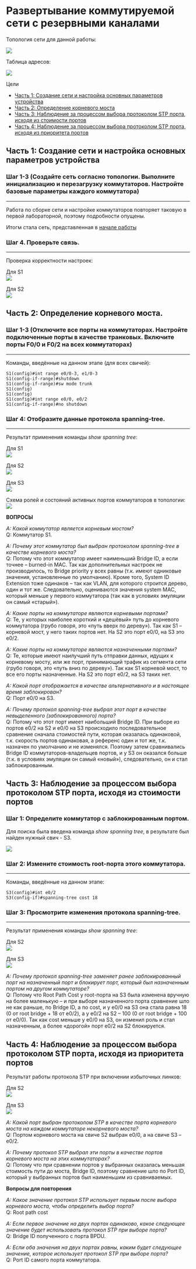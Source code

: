 # Развертывание коммутируемой сети с резервными каналами
 
 Топология сети для данной работы:

![](netTopology.png)

Таблица адресов:

![](addrTable.png)

Цели
- [Часть 1:	Создание сети и настройка основных параметров устройства](#часть-1-создание-сети-и-настройка-основных-параметров-устройства)
- [Часть 2: Определение корневого моста](#часть-2-определение-корневого-моста)
- [Часть 3: Наблюдение за процессом выбора протоколом STP порта, исходя из стоимости портов](#часть-3-наблюдение-за-процессом-выбора-протоколом-stp-порта-исходя-из-стоимости-портов)
- [Часть 4: Наблюдение за процессом выбора протоколом STP порта, исходя из приоритета портов](#часть-4-наблюдение-за-процессом-выбора-протоколом-stp-порта-исходя-из-приоритета-портов)

## Часть 1:	Создание сети и настройка основных параметров устройства

### Шаг 1-3 (Создайте сеть согласно топологии. Выполните инициализацию и перезагрузку коммутаторов. Настройте базовые параметры каждого коммутатора)
---
Работа по сборке сети и настройке коммутаторов повторяет таковую в первой лабораторной, поэтому подробности опущены.

Итогм стала сеть, представленная в [начале работы](#развертывание-коммутируемой-сети-с-резервными-каналами)

### Шаг 4. Проверьте связь.
---
Проверка корректности настроек:

Для S1  
![](pingS1.png)

Для S2  
![](pingS2.png)

## Часть 2:	Определение корневого моста.

### Шаг 1-3 (Отключите все порты на коммутаторах. Настройте подключенные порты в качестве транковых. Включите порты F0/0 и F0/2 на всех коммутаторах)
---
Команды, введённые на данном этапе (для всех свичей):

```
S1(config)#int range e0/0-3, e1/0-3
S1(config-if-range)#shutdown
S1(config-if-range)#sw mode trunk
S1(config)
S1(config)
S1(config)#int range e0/0, e0/2
S1(config-if-range)#no shutdown
```

### Шаг 4:	Отобразите данные протокола spanning-tree.
---

Результат применения команды *show spanning tree*:

Для S1  
![](shSpanPart2S1.png)

Для S2  
![](shSpanPart2S2.png)

Для S3  
![](shSpanPart2S3.png)

Схема ролей и состояний активных портов коммутаторов в топологии:  
![](scheme.png)

**ВОПРОСЫ**

*A: Какой коммутатор является корневым мостом?*  
Q: Коммутатор S1.

*A: Почему этот коммутатор был выбран протоколом spanning-tree в качестве корневого моста?*  
Q: Потому что этот коммутатор имеет наименьший Bridge ID, а если точнее – burned-in MAC. Так как дополнительных настроек не производилось, то Bridge priority у всех равны (т.к. имеют одниковые значения, установленные по умолчанию). Кроме того, System ID Extension тоже одинаков – так как VLAN, для которого строится дерево, один и тот же. Следовательно, оцениваются значения system MAC, который меньше у первого коммутатора (так как в условиях эмуляции он самый «старый»). 
  
*A: Какие порты на коммутаторе являются корневыми портами?*  
Q: Те, у которых наиболее короткий и «дешёвый» путь до корневого коммутатора (грубо говоря, это «путь вверх по дереву»). Так как S1 – корневой мост, у него таких портов нет. На S2 это порт e0/0, на S3 это e0/2.

*A: Какие порты на коммутаторе являются назначенными портами?*   
Q: Те, которые имеют наилучший путь отправки данных, идущих к корневому мосту, или же порт, принимающий трафик из сегмента сети (грубо говоря, это «путь вниз по дереву»). Так как S1 корневой мост, то все его порты назначенные. На S2 это порт e0/2, на S3 таких нет.

*A: Какой порт отображается в качестве альтернативного и в настоящее время заблокирован?*  
Q: Порт e0/0 на S3.

*A: Почему протокол spanning-tree выбрал этот порт в качестве невыделенного (заблокированного) порта?*  
Q: Потому что этот порт имеет наибольший Bridge ID. При выборе из портов e0/2 на S2 и e0/0 на S3 происходило последовательное сравнение сначала стоимостей пути, которая оказалась одинаковой, т.к. скорость портов одинаковая, а референс один и тот же, т.к. назначен по умолчанию и не изменялся. Поэтому затем сравнивались Bridge ID коммутаторов-владельцев портов, и у S3 он оказался больше (т.к. в условиях эмуляции он самый «новый»), следовательно, он и стал заблокированным.

## Часть 3:	Наблюдение за процессом выбора протоколом STP порта, исходя из стоимости портов

### Шаг 1:	Определите коммутатор с заблокированным портом.
Для поиска была введена команда *show spanning tree*, в результате был найден нужный свич - S3.  

![](altnPort.png)

### Шаг 2:	Измените стоимость root-порта этого коммутатора.
---
Команды, введённые на данном этапе:

```
S3(config)#int e0/2
S3(config-if)#spanning-tree cost 18
```

### Шаг 3:	Просмотрите изменения протокола spanning-tree.
---
Результат применения команды *show spanning tree*:

Для S2  
![](shSpanPart3S2.png)

Для S3  
![](shSpanPart3S3.png)

*A: Почему протокол spanning-tree заменяет ранее заблокированный порт на назначенный порт и блокирует порт, который был назначенным портом на другом коммутаторе?*  
Q: Потому что Root Path Cost у root-порта на S3 была изменена вручную на более маленькую – и при выборе назначенного порта сравнение шло не как раньше, по Bridge ID, а по cost, и у e0/0 на S3 она стала равна 18 (0 от root bridge + 18 от e0/2), а у e0/2 на S2 – 100 (0 от root bridge + 100 от e0/0). Так как cost меньше у e0/0 на S3, он изменил роль и стал назначенным, а более «дорогой» порт e0/2 на S2 блокируется.

## Часть 4:	Наблюдение за процессом выбора протоколом STP порта, исходя из приоритета портов

Результат работы протокола STP при включении избыточных линков:

Для S2  
![](shSpanS2.png)

Для S3  
![](shSpanS3.png)

*A: Какой порт выбран протоколом STP в качестве порта корневого моста на каждом коммутаторе некорневого моста?*  
Q: Портом корневого моста на свиче S2 выбран e0/0, а на свиче S3 – e0/2.

*A: Почему протокол STP выбрал эти порты в качестве портов корневого моста на этих коммутаторах?*  
Q: Потому что при сравнении портов у выбранных оказалась меньшая стоимость пути до моста, Bridge ID, поэтому сравнение шло по Port ID, который у выбранных портов был наименьшим из сравниваемых.

**Вопросы для повторения**  

*A: Какое значение протокол STP использует первым после выбора корневого моста, чтобы определить выбор порта?*  
Q: Root path cost

*A: Если первое значение на двух портах одинаково, какое следующее значение будет использовать протокол STP при выборе порта?*  
Q: Bridge ID полученного с порта BPDU.

*A: Если оба значения на двух портах равны, каким будет следующее значение, которое использует протокол STP при выборе порта?*  
Q: Port ID самого порта коммутатора.

